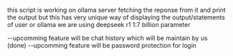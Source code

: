 this script is working on ollama server fetching the reponse from it and print the output 
but this has very unique way of displaying the output/statements of user or ollama
we are using deepseek r1 1:7 billion parameter

--upcomming feature will be chat history which will be maintain by us (done)
--upcomming feature will be password protection for login 
